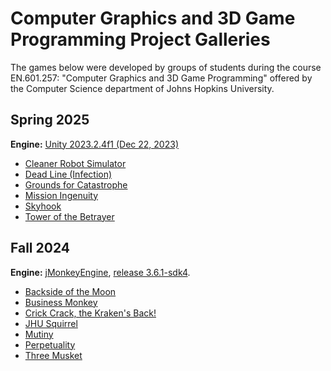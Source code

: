 # Computer Graphics and 3D Game Programming Project Galleries

The games below were developed by groups of students during the course EN.601.257: "Computer Graphics and 3D Game Programming" offered by the Computer Science department of Johns Hopkins University.

## Spring 2025

**Engine:** [Unity 2023.2.4f1 (Dec 22, 2023)](https://unity.com/releases/editor/whats-new/2023.2.4)

* [Cleaner Robot Simulator](https://github.com/TianyouLiuSky/Game_programming_project)
* [Dead Line (Infection)](https://github.com/Stellahhh/Infection)
* [Grounds for Catastrophe](https://github.com/Kalia2538/ComputerGaming2025)
* [Mission Ingenuity](https://github.com/JohnnieShen/cs257-Project-Ingenuity)
* [Skyhook](https://github.com/tommyli03/GameDesignFinalProject)
* [Tower of the Betrayer](https://github.com/JJJcfff/GameDesign)

## Fall 2024

**Engine:** [jMonkeyEngine](https://jmonkeyengine.org/), [release 3.6.1-sdk4](https://github.com/jMonkeyEngine/sdk/releases/tag/v3.6.1-stable-sdk4).

* [Backside of the Moon](https://github.com/ZichenFrankFu/Backside_of_the_Moon.git)
* [Business Monkey](https://github.com/TobBot2/BusinessMonkey)
* [Crick Crack, the Kraken's Back!](https://github.com/aeldelaney/crick-crack-the-krakens-back)
* [JHU Squirrel](https://github.com/annaaaddddd/jhusquirrel)
* [Mutiny](https://github.com/BobTheHobo/bestestGame.git)
* [Perpetuality](https://github.com/ImHungry48/GameProgrammingProject)
* [Three Musket](https://github.com/jmo-on/2024-fall-cggp)
